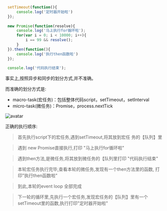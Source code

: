 ```JavaScript
 setTimeout(function(){
     console.log('定时器开始啦')
 });
 
 new Promise(function(resolve){
     console.log('马上执行for循环啦');
     for(var i = 0; i < 10000; i++){
         i == 99 && resolve();
     }
 }).then(function(){
     console.log('执行then函数啦')
 });
 
 console.log('代码执行结束');
```



事实上,按照异步和同步的划分方式,并不准确。

而准确的划分方式是:

* macro-task(宏任务)：包括整体代码script，setTimeout，setInterval
* micro-task(微任务)：Promise，process.nextTick



![avatar](https://image-static.segmentfault.com/386/112/386112937-5a5763d9ef823_articlex)


正确的执行顺序:
> 首先执行script下的宏任务,遇到setTimeout,将其放到宏任 务的【队列】里


>遇到 new Promise直接执行,打印 "马上执行for循环啦"


>遇到then方法,是微任务,将其放到微任务的【队列里打印 "代码执行结束"


>本轮宏任务执行完毕,查看本轮的微任务,发现有一个then方法里的函数, 打印"执行then函数啦"


>到此,本轮的event loop 全部完成


>下一轮的循环里,先执行一个宏任务,发现宏任务的【队列】里有一个 setTimeout里的函数,执行打印"定时器开始啦"
